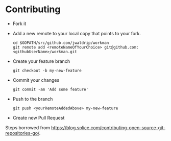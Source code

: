 # Contributing

* Fork it
* Add a new remote to your local copy that points to your fork.
  ```
  cd $GOPATH/src/github.com/jwaldrip/workman
  git remote add <remoteNameOfYourChoice> git@github.com:<githubUserName>/workman.git

  ```
* Create your feature branch
  ```
  git checkout -b my-new-feature
  ```
* Commit your changes
  ```
  git commit -am 'Add some feature'
  ```
* Push to the branch
  ```
  git push <yourRemoteAddedAbove> my-new-feature
  ```

* Create new Pull Request

Steps borrowed from https://blog.splice.com/contributing-open-source-git-repositories-go/.
